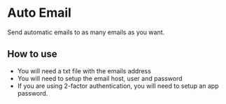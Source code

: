 # Auto Email
Send automatic emails to as many emails as you want.

## How to use
* You will need a txt file with the emails address
* You will need to setup the email host, user and password
* If you are using 2-factor authentication, you will need to setup an app password.
